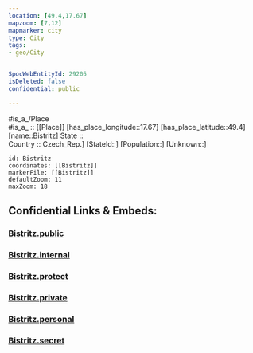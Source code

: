 ```yaml
---
location: [49.4,17.67] 
mapzoom: [7,12] 
mapmarker: city 
type: City
tags:
- geo/City


SpocWebEntityId: 29205
isDeleted: false
confidential: public

---
```

#is_a_/Place  
#is_a_ :: [[Place]] 
[has_place_longitude::17.67] 
[has_place_latitude::49.4] 
[name::Bistritz] 
State ::  
Country :: Czech_Rep.] 
[StateId::] 
[Population::] 
[Unknown::] 


```leaflet
id: Bistritz
coordinates: [[Bistritz]] 
markerFile: [[Bistritz]] 
defaultZoom: 11 
maxZoom: 18
```


## Confidential Links & Embeds: 

### [Bistritz.public](/_public/\Earth\Continent\Europe\Europe~Central\Czech_Republic\regions~Czech_Republic\Zlínský\CityBistritz.public.md) 

### [Bistritz.internal](/_internal/\Earth\Continent\Europe\Europe~Central\Czech_Republic\regions~Czech_Republic\Zlínský\CityBistritz.internal.md) 

### [Bistritz.protect](/_protect/\Earth\Continent\Europe\Europe~Central\Czech_Republic\regions~Czech_Republic\Zlínský\CityBistritz.protect.md) 

### [Bistritz.private](/_private/\Earth\Continent\Europe\Europe~Central\Czech_Republic\regions~Czech_Republic\Zlínský\CityBistritz.private.md) 

### [Bistritz.personal](/_personal/\Earth\Continent\Europe\Europe~Central\Czech_Republic\regions~Czech_Republic\Zlínský\CityBistritz.personal.md) 

### [Bistritz.secret](/_secret/\Earth\Continent\Europe\Europe~Central\Czech_Republic\regions~Czech_Republic\Zlínský\CityBistritz.secret.md)

